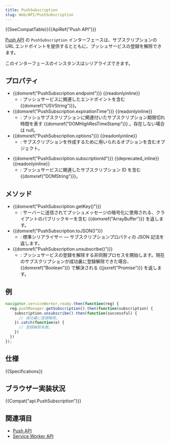 ```yaml
---
title: PushSubscription
slug: Web/API/PushSubscription
---
```


{{SeeCompatTable}}{{ApiRef("Push API")}}

[Push API](/ja/docs/Web/API/Push_API) の `PushSubscription` インターフェースは、サブスクリプションの URL エンドポイントを提供するとともに、プッシュサービスの登録を解除できます。

このインターフェースのインスタンスはシリアライズできます。

## プロパティ

- {{domxref("PushSubscription.endpoint")}} {{readonlyinline}}
  - : プッシュサービスに関連したエンドポイントを含む {{domxref("USVString")}}。
- {{domxref("PushSubscription.expirationTime")}} {{readonlyinline}}
  - : プッシュサブスクリプションに関連付いたサブスクリプション期限切れ時間を表す {{domxref("DOMHighResTimeStamp")}} 。存在しない場合は null。
- {{domxref("PushSubscription.options")}} {{readonlyinline}}
  - : サブスクリプションを作成するために用いられるオプションを含むオブジェクト。

<!---->

- {{domxref("PushSubscription.subscriptionId")}} {{deprecated_inline}} {{readonlyinline}}
  - : プッシュサービスに関連したサブスクリプション ID を含む {{domxref("DOMString")}}。

## メソッド

- {{domxref("PushSubscription.getKey()")}}
  - : サーバーに送信されてプッシュメッセージの暗号化に使用される、クライアントのパブリックキーを含む {{domxref("ArrayBuffer")}} を返します。
- {{domxref("PushSubscription.toJSON()")}}
  - : 標準シリアライザー — サブスクリプションプロパティの JSON 記法を返します。
- {{domxref("PushSubscription.unsubscribe()")}}
  - : プッシュサービスの登録を解除する非同期プロセスを開始します。現在のサブスクリプションが成功裏に登録解除できた場合、{{domxref("Boolean")}} で解決される {{jsxref("Promise")}} を返します。

## 例

```js
navigator.serviceWorker.ready.then(function(reg) {
  reg.pushManager.getSubscription().then(function(subscription) {
    subscription.unsubscribe().then(function(successful) {
      // 成功裏に登録解除。
    }).catch(function(e) {
      // 登録解除失敗。
    })
  })
});
```

## 仕様

{{Specifications}}

## ブラウザー実装状況

{{Compat("api.PushSubscription")}}

## 関連項目

- [Push API](/ja/docs/Web/API/Push_API)
- [Service Worker API](/ja/docs/Web/API/Service_Worker_API)
